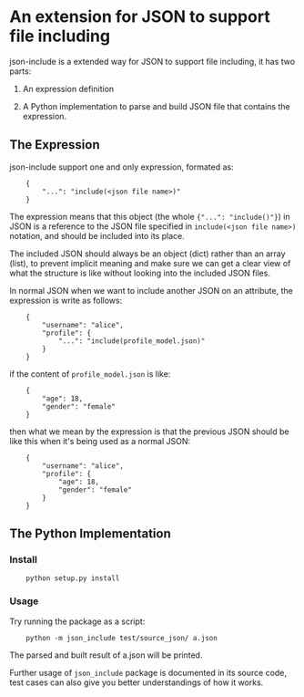 # An extension for JSON to support file including

json-include is a extended way for JSON to support file including, it has two parts:

1. An expression definition

2. A Python implementation to parse and build JSON file that contains the expression.


## The Expression

json-include support one and only expression, formated as:

        {
            "...": "include(<json file name>)"
        }

The expression means that this object (the whole `{"...": "include()"}`) in JSON
is a reference to the JSON file specified in `include(<json file name>)` notation,
and should be included into its place.

The included JSON should always be an object (dict) rather than an array (list),
to prevent implicit meaning and make sure we can get a clear view of what
the structure is like without looking into the included JSON files.

In normal JSON when we want to include another JSON on an attribute, the expression
is write as follows:

        {
            "username": "alice",
            "profile": {
                "...": "include(profile_model.json)"
            }
        }

if the content of `profile_model.json` is like:

        {
            "age": 18,
            "gender": "female"
        }

then what we mean by the expression is that the previous JSON should be like this
when it's being used as a normal JSON:

        {
            "username": "alice",
            "profile": {
                "age": 18,
                "gender": "female"
            }
        }

## The Python Implementation

### Install

        python setup.py install

### Usage

Try running the package as a script:

        python -m json_include test/source_json/ a.json

The parsed and built result of a.json will be printed.

Further usage of `json_include` package is documented in its source code,
test cases can also give you better understandings of how it works.
